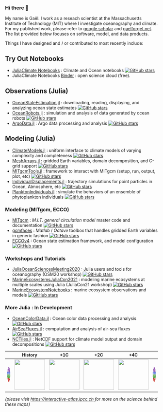 ### Hi there 👋

<!--
**gaelforget/gaelforget** is a ✨ _special_ ✨ repository because its `README.md` (this file) appears on your GitHub profile.

Here are some ideas to get you started:

- 🔭 I’m currently working on ...
- 🌱 I’m currently learning ...
- 👯 I’m looking to collaborate on ...
- 🤔 I’m looking for help with ...
- 💬 Ask me about ...
- 📫 How to reach me: ...
- 😄 Pronouns: ...
- ⚡ Fun fact: ...
-->

My name is Gaël. I work as a reseach scientist at the Massachusetts Institute of Technology (MIT) where I investigate oceanography and climate. For my published work, please refer to [google scholar](https://scholar.google.com/citations?user=QIWIDPMAAAAJ&hl=en) and [gaelforget.net](http://gaelforget.net). The list provided below focuses on software, model, and data products.

Things I have designed and / or contributed to most recently include:

## Try Out Notebooks

- [JuliaClimate Notebooks](https://juliaclimate.github.io/Notebooks/) : Climate and Ocean notebooks [![GitHub stars](https://badgen.net/github/stars/JuliaClimate/GlobalOceanNotebooks)](https://GitHub.com/JuliaClimate/GlobalOceanNotebooks/stargazers/)
- JuliaClimate Notebooks [Binder](https://gesis.mybinder.org/v2/gh/JuliaClimate/Notebooks/HEAD?urlpath=lab) : open science cloud (free).

## Observations (Julia)

- [OceanStateEstimation.jl](https://github.com/gaelforget/OceanStateEstimation.jl) : downloading, reading, displaying, and analyzing ocean state estimates [![GitHub stars](https://badgen.net/github/stars/gaelforget/OceanStateEstimation.jl)](https://GitHub.com/gaelforget/OceanStateEstimation.jl/stargazers/)
- [OceanRobots.jl](https://github.com/gaelforget/OceanRobots.jl) : simulation and analysis of data generated by ocean robots [![GitHub stars](https://badgen.net/github/stars/gaelforget/OceanRobots.jl)](https://GitHub.com/gaelforget/OceanRobots.jl/stargazers/)
- [ArgoData.jl](https://github.com/JuliaOcean/ArgoData.jl) : Argo data processing and analysis [![GitHub stars](https://badgen.net/github/stars/JuliaOcean/ArgoData.jl)](https://GitHub.com/JuliaOcean/ArgoData.jl/stargazers/)

## Modeling (Julia)

- [ClimateModels.jl](https://gaelforget.github.io/ClimateModels.jl/dev/) : uniform interface to climate models of varying complexity and completeness [![GitHub stars](https://badgen.net/github/stars/gaelforget/ClimateModels.jl)](https://GitHub.com/gaelforget/ClimateModels.jl/stargazers/)
- [MeshArrays.jl](https://juliaclimate.github.io/MeshArrays.jl/dev/) : gridded Earth variables, domain decomposition, and C-grid support [![GitHub stars](https://badgen.net/github/stars/JuliaClimate/MeshArrays.jl)](https://GitHub.com/JuliaClimate/MeshArrays.jl/stargazers/)
- [MITgcmTools.jl](https://gaelforget.github.io/MITgcmTools.jl/dev/) : framework to interact with MITgcm (setup, run, output, plot, etc) [![GitHub stars](https://badgen.net/github/stars/gaelforget/MITgcmTools.jl)](https://GitHub.com/gaelforget/MITgcmTools.jl/stargazers/)
- [IndividualDisplacements.jl](https://juliaclimate.github.io/IndividualDisplacements.jl/dev/) : trajectory simulations for point particles in Ocean, Atmosphere, etc [![GitHub stars](https://badgen.net/github/stars/JuliaClimate/IndividualDisplacements.jl)](https://GitHub.com/JuliaClimate/IndividualDisplacements.jl/stargazers/)
- [PlanktonIndividuals.jl](https://juliaocean.github.io/PlanktonIndividuals.jl/dev/) : simulate the behaviors of an ensemble of phytoplankton individuals [![GitHub stars](https://badgen.net/github/stars/JuliaOcean/PlanktonIndividuals.jl)](https://GitHub.com/JuliaOcean/PlanktonIndividuals.jl/stargazers/)

### Modeling (MITgcm, ECCO)

- [MITgcm](http://mitgcm.readthedocs.io/en/latest/?badge=latest) : _M.I.T. general circulation model_ master code and documentation [![GitHub stars](https://badgen.net/github/stars/MITgcm/MITgcm)](https://GitHub.com/MITgcm/MITgcm/stargazers/)
- [gcmfaces](http://gcmfaces.readthedocs.io/en/latest/) : _Matlab_ / _Octave_ toolbox that handles gridded Earth variables in generic fashion [![GitHub stars](https://badgen.net/github/stars/MITgcm/gcmfaces)](https://GitHub.com/MITgcm/gcmfaces/stargazers/)
- [ECCOv4](http://eccov4.readthedocs.io/) : Ocean state estimation framework, and model configuration [![GitHub stars](https://badgen.net/github/stars/gaelforget/ECCOv4)](https://GitHub.com/gaelforget/ECCOv4/stargazers/)

### Workshops and Tutorials

- [JuliaOceanSciencesMeeting2020](https://github.com/JuliaOcean/JuliaOceanSciencesMeeting2020) : Julia users and tools for oceanography (OSM20 workshop)  [![GitHub stars](https://badgen.net/github/stars/JuliaOcean/JuliaOceanSciencesMeeting2020)](https://GitHub.com/JuliaOcean/JuliaOceanSciencesMeeting2020/stargazers/)
- [MarineEcosystemsJuliaCon2021](https://github.com/JuliaOcean/MarineEcosystemsJuliaCon2021.jl) : modeling marine ecosystems at multiple scales using Julia (JuliaCon21 workshop) [![GitHub stars](https://badgen.net/github/stars/JuliaOcean/MarineEcosystemsJuliaCon2021.jl)](https://GitHub.com/JuliaOcean/MarineEcosystemsJuliaCon2021.jl/stargazers/)
- [MarineEcosystemNotebooks](https://github.com/JuliaOcean/MarineEcosystemNotebooks) : marine ecosystem observations and models [![GitHub stars](https://badgen.net/github/stars/JuliaOcean/MarineEcosystemNotebooks)](https://GitHub.com/JuliaOcean/MarineEcosystemNotebooks/stargazers/)

### More Julia : In Development

- [OceanColorData.jl](https://github.com/JuliaOcean/OceanColorData.jl) : Ocean color data processing and analysis [![GitHub stars](https://badgen.net/github/stars/JuliaOcean/OceanColorData.jl)](https://GitHub.com/JuliaOcean/OceanColorData.jl/stargazers/)
- [AirSeaFluxes.jl](https://github.com/JuliaOcean/AirSeaFluxes.jl) : computation and analysis of air-sea fluxes [![GitHub stars](https://badgen.net/github/stars/JuliaOcean/AirSeaFluxes.jl)](https://GitHub.com/JuliaOcean/AirSeaFluxes.jl/stargazers/)
- [NCTiles.jl](https://github.com/gaelforget/NCTiles.jl) : NetCDF support for climate model output and domain decompositions  [![GitHub stars](https://badgen.net/github/stars/gaelforget/NCTiles.jl)](https://GitHub.com/gaelforget/NCTiles.jl/stargazers/)

| | History | +1C | +2C | +4C | |
|:-------------------------------------:|:-------------------------------------:|:-------------------------------------:|:-------------------------------------:|:-------------------------------------:|:-------------------------------------:|
| <img src="https://github.com/JuliaClimate/meta/raw/master/docs/juliaclimatelogo.png" width="50" height="50"> | <img src="https://user-images.githubusercontent.com/20276764/143275888-ff02f149-225f-45ac-ae5e-1049e15ab215.png" width="100" height="100"> | <img src="https://user-images.githubusercontent.com/20276764/143275851-c165be3b-ca6e-44ab-bcd0-3598c04f2ab6.png" width="100" height="100"> | <img src="https://user-images.githubusercontent.com/20276764/143279553-41c0a2b7-081f-42f9-b285-c4166b81770e.png" width="100" height="100"> | <img src="https://user-images.githubusercontent.com/20276764/143278660-3dc6dbdf-e037-4de8-a976-d0a5a1b48e14.png" width="100" height="100"> | <img src="https://github.com/JuliaClimate/meta/raw/master/docs/juliaclimatelogo.png" width="50" height="50">

_(please visit <https://interactive-atlas.ipcc.ch> for more on the science behind these maps)_
